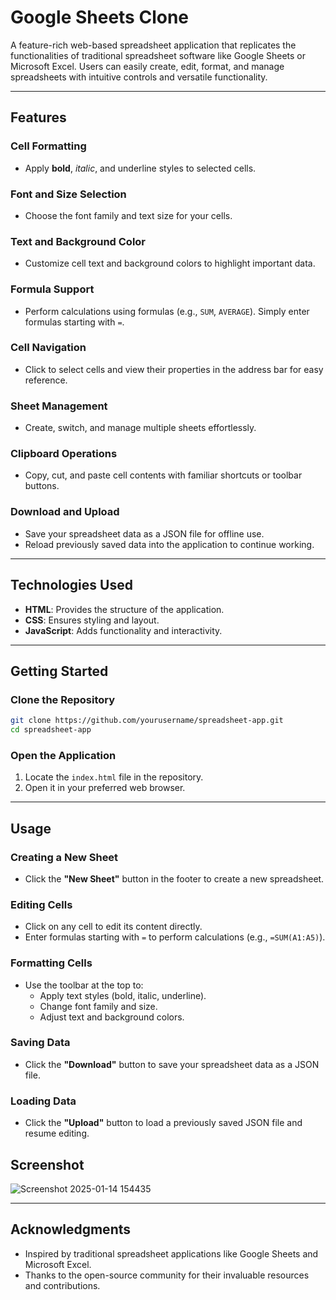 # Google Sheets Clone

A feature-rich web-based spreadsheet application that replicates the functionalities of traditional spreadsheet software like Google Sheets or Microsoft Excel. Users can easily create, edit, format, and manage spreadsheets with intuitive controls and versatile functionality.

---

## Features

### **Cell Formatting**
- Apply **bold**, *italic*, and underline styles to selected cells.

### **Font and Size Selection**
- Choose the font family and text size for your cells.

### **Text and Background Color**
- Customize cell text and background colors to highlight important data.

### **Formula Support**
- Perform calculations using formulas (e.g., `SUM`, `AVERAGE`). Simply enter formulas starting with `=`.

### **Cell Navigation**
- Click to select cells and view their properties in the address bar for easy reference.

### **Sheet Management**
- Create, switch, and manage multiple sheets effortlessly.

### **Clipboard Operations**
- Copy, cut, and paste cell contents with familiar shortcuts or toolbar buttons.

### **Download and Upload**
- Save your spreadsheet data as a JSON file for offline use.
- Reload previously saved data into the application to continue working.

---

## Technologies Used

- **HTML**: Provides the structure of the application.
- **CSS**: Ensures styling and layout.
- **JavaScript**: Adds functionality and interactivity.

---

## Getting Started

### Clone the Repository
```bash
git clone https://github.com/yourusername/spreadsheet-app.git
cd spreadsheet-app
```

### Open the Application
1. Locate the `index.html` file in the repository.
2. Open it in your preferred web browser.

---

## Usage

### **Creating a New Sheet**
- Click the **"New Sheet"** button in the footer to create a new spreadsheet.

### **Editing Cells**
- Click on any cell to edit its content directly.
- Enter formulas starting with `=` to perform calculations (e.g., `=SUM(A1:A5)`).

### **Formatting Cells**
- Use the toolbar at the top to:
  - Apply text styles (bold, italic, underline).
  - Change font family and size.
  - Adjust text and background colors.

  

### **Saving Data**
- Click the **"Download"** button to save your spreadsheet data as a JSON file.

### **Loading Data**
- Click the **"Upload"** button to load a previously saved JSON file and resume editing.

## **Screenshot**
![Screenshot 2025-01-14 154435](https://github.com/user-attachments/assets/b1c6e7a1-a899-4439-b792-99daadd622d0)


---

## Acknowledgments

- Inspired by traditional spreadsheet applications like Google Sheets and Microsoft Excel.
- Thanks to the open-source community for their invaluable resources and contributions.

